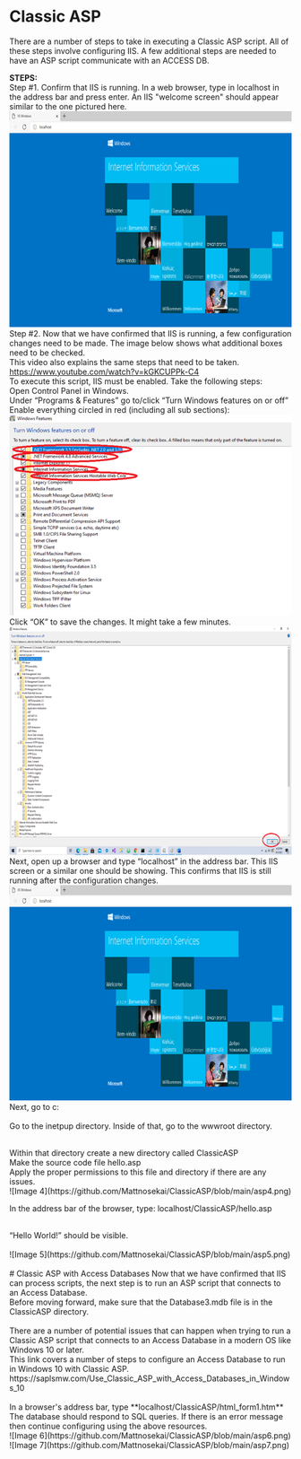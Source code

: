 # Classic ASP

There are a number of steps to take in executing a Classic ASP script. All of these steps involve configuring IIS. A few additional steps are needed to have an ASP script communicate with an ACCESS DB. 

**STEPS:**
<br>
Step #1. Confirm that IIS is running. In a web browser, type in localhost in the address bar and press enter. An IIS "welcome screen" should appear similar to the one pictured here.
<br>
![Image 1](https://github.com/Mattnosekai/ClassicASP/blob/main/asp1.png)
<br>
Step #2. Now that we have confirmed that IIS is running, a few configuration changes need to be made. The image below shows what additional boxes need to be checked.
<br>
This video also explains the same steps that need to be taken. https://www.youtube.com/watch?v=kGKCUPPk-C4
<br>
To execute this script, IIS must be enabled. Take the following steps:
<br>
Open Control Panel in Windows.
<br>
Under “Programs & Features” go to/click “Turn Windows features on or off”
<br>
Enable everything circled in red (including all sub sections):
<br>
![Image 2](https://github.com/Mattnosekai/ClassicASP/blob/main/asp2.png)
<br>
Click “OK” to save the changes. It might take a few minutes. 
![Image 3](https://github.com/Mattnosekai/ClassicASP/blob/main/asp3.png)
<br>
Next, open up a browser and type “localhost” in the address bar. This IIS screen or a similar one should be showing. This confirms that IIS is still running after the configuration changes.
<br>
![Image 1](https://github.com/Mattnosekai/ClassicASP/blob/main/asp1.png)
<br>
Next, go to c:\
<br>
Go to the inetpup directory. Inside of that, go to the wwwroot directory. 

<br>
Within that directory create a new directory called ClassicASP 
<br>
Make the source code file hello.asp
<br>
Apply the proper permissions to this file and directory if there are any issues. 
<br>
![Image 4](https://github.com/Mattnosekai/ClassicASP/blob/main/asp4.png)
<br>

In the address bar of the browser, type: localhost/ClassicASP/hello.asp 

<br>
“Hello World!” should be visible. 
<br>
<br>
 ![Image 5](https://github.com/Mattnosekai/ClassicASP/blob/main/asp5.png)

<br>
<br>
# Classic ASP with Access Databases
Now that we have confirmed that IIS can process scripts, the next step is to run an ASP script that connects to an Access Database. 
<br>
Before moving forward, make sure that the Database3.mdb file is in the ClassicASP directory.
<br>

<br>
There are a number of potential issues that can happen when trying to run a Classic ASP script that connects to an Access Database in a modern OS like Windows 10 or later.
<br>
This link covers a number of steps to configure an Access Database to run in Windows 10 with Classic ASP.
<br>
https://saplsmw.com/Use_Classic_ASP_with_Access_Databases_in_Windows_10
<br>
<br>
In a browser's address bar, type **localhost/ClassicASP/html_form1.htm**
<br>
The database should respond to SQL queries. If there is an error message then continue configuring using the above resources. 
<br>
 ![Image 6](https://github.com/Mattnosekai/ClassicASP/blob/main/asp6.png)
<br>
 ![Image 7](https://github.com/Mattnosekai/ClassicASP/blob/main/asp7.png)
